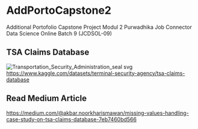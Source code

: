 # AddPortoCapstone2
Additional Portofolio Capstone Project Modul 2 Purwadhika Job Connector Data Science Online Batch 9 (JCDSOL-09)

## TSA Claims Database

![Transportation_Security_Administration_seal svg](https://github.com/baramizzo58/AddPortoCapstone2/assets/119744134/989763b0-d703-4f1e-a87b-e0e1ce97769c)<br>
https://www.kaggle.com/datasets/terminal-security-agency/tsa-claims-database

## Read Medium Article
https://medium.com/@akbar.noorkharismawan/missing-values-handling-case-study-on-tsa-claims-database-7eb7460bd566
